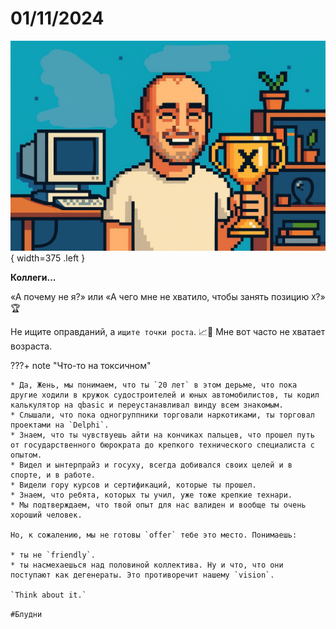 # 01/11/2024

![ ](<../../assets/img/photo_2025-10-02_14-36-57 (1).jpg>){ width=375 .left }

**Коллеги...**

«А почему не я?» или «А чего мне не хватило, чтобы занять позицию `X`?» 🏆

Не ищите оправданий, а `ищите точки роста`. 📈💪 Мне вот часто не хватает возраста.

???+ note "Что-то на токсичном"

    * Да, Жень, мы понимаем, что ты `20 лет` в этом дерьме, что пока другие ходили в кружок судостроителей и юных автомобилистов, ты кодил калькулятор на qbasic и переустанавливал винду всем знакомым.
    * Слышали, что пока одногруппники торговали наркотиками, ты торговал проектами на `Delphi`.
    * Знаем, что ты чувствуешь айти на кончиках пальцев, что прошел путь от государственного бюрократа до крепкого технического специалиста с опытом.
    * Видел и ынтерпрайз и госуху, всегда добивался своих целей и в спорте, и в работе.
    * Видели гору курсов и сертификаций, которые ты прошел.
    * Знаем, что ребята, которых ты учил, уже тоже крепкие технари.
    * Мы подтверждаем, что твой опыт для нас валиден и вообще ты очень хороший человек.

    Но, к сожалению, мы не готовы `offer` тебе это место. Понимаешь:

    * ты не `friendly`.
    * ты насмехаешься над половиной коллектива. Ну и что, что они поступают как дегенераты. Это противоречит нашему `vision`.

    `Think about it.`

`#Блудни`